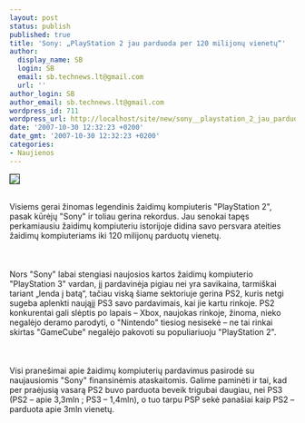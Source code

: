 ```yaml
---
layout: post
status: publish
published: true
title: 'Sony: „PlayStation 2 jau parduoda per 120 milijonų vienetų“'
author:
  display_name: SB
  login: SB
  email: sb.technews.lt@gmail.com
  url: ''
author_login: SB
author_email: sb.technews.lt@gmail.com
wordpress_id: 711
wordpress_url: http://localhost/site/new/sony__playstation_2_jau_parduoda_per_120_milijonu_vienetu_/
date: '2007-10-30 12:32:23 +0200'
date_gmt: '2007-10-30 12:32:23 +0200'
categories:
- Naujienos
---
```

<div class="imgright"><img src="http://tbn0.google.com/images?q=tbn:8C6lmwG5VB0DEM:http://ireviewelectronics.com/images/sony-playstation-2.jpg" border="1"></div>
<p><br>Visiems gerai žinomas legendinis žaidimų kompiuteris &quot;PlayStation 2&quot;, pasak kūrėjų &quot;Sony&quot; ir toliau gerina rekordus. Jau senokai tapęs perkamiausiu žaidimų kompiuteriu istorijoje didina savo persvara ateities žaidimų kompiuteriams iki 120 milijonų parduotų vienetų.<br />
<br><br />
<br>Nors &quot;Sony&quot; labai stengiasi naujosios kartos žaidimų kompiuterio &quot;PlayStation 3&quot; vardan, jį pardavinėja pigiau nei yra savikaina, tarmiškai tariant „lenda į batą“, tačiau viską šiame sektoriuje gerina PS2, kuris netgi sugeba aplenkti naująjį PS3 savo pardavimais, kai jie kartu rinkoje. PS2 konkurentai gali slėptis po lapais – Xbox, naujokas rinkoje, žinoma, nieko negalėjo deramo parodyti, o &quot;Nintendo&quot; tiesiog nesisekė – ne tai rinkai skirtas &quot;GameCube&quot; negalėjo pakovoti su populiariuoju &quot;PlayStation 2&quot;.<br />
<br><br />
<br>Visi pranešimai apie žaidimų kompiuterių pardavimus pasirodė su naujausiomis &quot;Sony&quot; finansinėmis ataskaitomis. Galime paminėti ir tai, kad per praėjusią vasarą PS2 buvo parduota beveik trigubai daugiau, nei PS3 (PS2 – apie 3,3mln ; PS3 – 1,4mln), o tuo tarpu PSP sekė panašiai kaip PS2 – parduota apie 3mln vienetų.<br />
<br></p>
